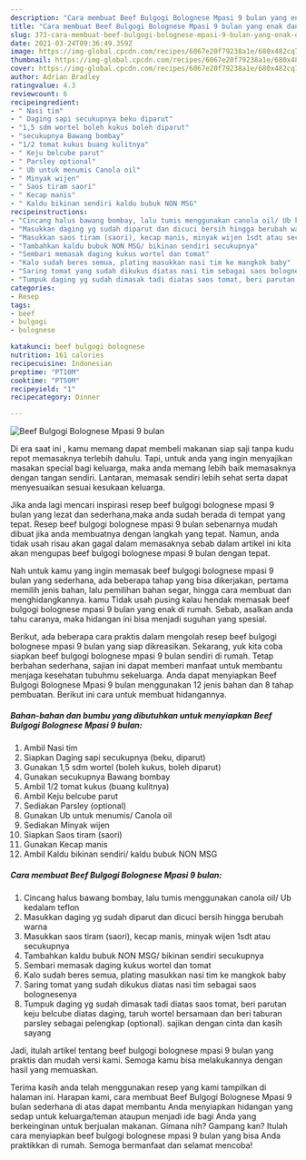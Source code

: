 ```yaml
---
description: "Cara membuat Beef Bulgogi Bolognese Mpasi 9 bulan yang enak dan Mudah Dibuat"
title: "Cara membuat Beef Bulgogi Bolognese Mpasi 9 bulan yang enak dan Mudah Dibuat"
slug: 373-cara-membuat-beef-bulgogi-bolognese-mpasi-9-bulan-yang-enak-dan-mudah-dibuat
date: 2021-03-24T09:36:49.359Z
image: https://img-global.cpcdn.com/recipes/6067e20f79238a1e/680x482cq70/beef-bulgogi-bolognese-mpasi-9-bulan-foto-resep-utama.jpg
thumbnail: https://img-global.cpcdn.com/recipes/6067e20f79238a1e/680x482cq70/beef-bulgogi-bolognese-mpasi-9-bulan-foto-resep-utama.jpg
cover: https://img-global.cpcdn.com/recipes/6067e20f79238a1e/680x482cq70/beef-bulgogi-bolognese-mpasi-9-bulan-foto-resep-utama.jpg
author: Adrian Bradley
ratingvalue: 4.3
reviewcount: 6
recipeingredient:
- " Nasi tim"
- " Daging sapi secukupnya beku diparut"
- "1,5 sdm wortel boleh kukus boleh diparut"
- "secukupnya Bawang bombay"
- "1/2 tomat kukus buang kulitnya"
- " Keju belcube parut"
- " Parsley optional"
- " Ub untuk menumis Canola oil"
- " Minyak wijen"
- " Saos tiram saori"
- " Kecap manis"
- " Kaldu bikinan sendiri kaldu bubuk NON MSG"
recipeinstructions:
- "Cincang halus bawang bombay, lalu tumis menggunakan canola oil/ Ub kedalam teflon"
- "Masukkan daging yg sudah diparut dan dicuci bersih hingga berubah warna"
- "Masukkan saos tiram (saori), kecap manis, minyak wijen 1sdt atau secukupnya"
- "Tambahkan kaldu bubuk NON MSG/ bikinan sendiri secukupnya"
- "Sembari memasak daging kukus wortel dan tomat"
- "Kalo sudah beres semua, plating masukkan nasi tim ke mangkok baby"
- "Saring tomat yang sudah dikukus diatas nasi tim sebagai saos bolognesenya"
- "Tumpuk daging yg sudah dimasak tadi diatas saos tomat, beri parutan keju belcube diatas daging, taruh wortel bersamaan dan beri taburan parsley sebagai pelengkap (optional). sajikan dengan cinta dan kasih sayang"
categories:
- Resep
tags:
- beef
- bulgogi
- bolognese

katakunci: beef bulgogi bolognese 
nutrition: 161 calories
recipecuisine: Indonesian
preptime: "PT10M"
cooktime: "PT50M"
recipeyield: "1"
recipecategory: Dinner

---
```



![Beef Bulgogi Bolognese Mpasi 9 bulan](https://img-global.cpcdn.com/recipes/6067e20f79238a1e/680x482cq70/beef-bulgogi-bolognese-mpasi-9-bulan-foto-resep-utama.jpg)

Di era  saat ini , kamu memang dapat membeli makanan siap saji tanpa kudu repot memasaknya terlebih dahulu. Tapi, untuk anda yang ingin menyajikan masakan special bagi keluarga, maka anda memang lebih baik memasaknya dengan tangan sendiri. Lantaran, memasak sendiri lebih sehat serta dapat menyesuaikan sesuai kesukaan keluarga.

Jika anda lagi mencari inspirasi resep beef bulgogi bolognese mpasi 9 bulan yang lezat dan sederhana,maka anda sudah berada di tempat yang tepat. Resep beef bulgogi bolognese mpasi 9 bulan  sebenarnya mudah dibuat jika anda membuatnya dengan langkah yang tepat. Namun, anda tidak usah risau akan gagal dalam memasaknya 
sebab dalam artikel ini kita akan mengupas beef bulgogi bolognese mpasi 9 bulan dengan tepat.  



Nah untuk kamu yang ingin memasak beef bulgogi bolognese mpasi 9 bulan yang sederhana, ada beberapa tahap yang bisa dikerjakan, pertama memilih jenis bahan, lalu pemilihan bahan segar, hingga cara membuat dan menghidangkannya. kamu Tidak usah pusing kalau hendak memasak beef bulgogi bolognese mpasi 9 bulan yang enak di rumah. Sebab, asalkan anda  tahu caranya, maka hidangan ini bisa menjadi suguhan yang spesial.

Berikut, ada beberapa cara praktis  dalam mengolah resep beef bulgogi bolognese mpasi 9 bulan yang siap dikreasikan. Sekarang, yuk kita coba siapkan beef bulgogi bolognese mpasi 9 bulan sendiri di rumah. Tetap berbahan sederhana, sajian ini dapat memberi manfaat untuk membantu menjaga kesehatan tubuhmu sekeluarga. Anda dapat menyiapkan Beef Bulgogi Bolognese Mpasi 9 bulan menggunakan 12 jenis bahan dan 8 tahap pembuatan. Berikut ini cara untuk membuat hidangannya.

<!--inarticleads1-->

##### Bahan-bahan dan bumbu yang dibutuhkan untuk menyiapkan Beef Bulgogi Bolognese Mpasi 9 bulan:

1. Ambil  Nasi tim
1. Siapkan  Daging sapi secukupnya (beku, diparut)
1. Gunakan 1,5 sdm wortel (boleh kukus, boleh diparut)
1. Gunakan secukupnya Bawang bombay
1. Ambil 1/2 tomat kukus (buang kulitnya)
1. Ambil  Keju belcube parut
1. Sediakan  Parsley (optional)
1. Gunakan  Ub untuk menumis/ Canola oil
1. Sediakan  Minyak wijen
1. Siapkan  Saos tiram (saori)
1. Gunakan  Kecap manis
1. Ambil  Kaldu bikinan sendiri/ kaldu bubuk NON MSG




<!--inarticleads2-->

##### Cara membuat Beef Bulgogi Bolognese Mpasi 9 bulan:

1. Cincang halus bawang bombay, lalu tumis menggunakan canola oil/ Ub kedalam teflon
1. Masukkan daging yg sudah diparut dan dicuci bersih hingga berubah warna
1. Masukkan saos tiram (saori), kecap manis, minyak wijen 1sdt atau secukupnya
1. Tambahkan kaldu bubuk NON MSG/ bikinan sendiri secukupnya
1. Sembari memasak daging kukus wortel dan tomat
1. Kalo sudah beres semua, plating masukkan nasi tim ke mangkok baby
1. Saring tomat yang sudah dikukus diatas nasi tim sebagai saos bolognesenya
1. Tumpuk daging yg sudah dimasak tadi diatas saos tomat, beri parutan keju belcube diatas daging, taruh wortel bersamaan dan beri taburan parsley sebagai pelengkap (optional). sajikan dengan cinta dan kasih sayang




Jadi, itulah artikel tentang  beef bulgogi bolognese mpasi 9 bulan  yang praktis dan mudah versi kami. Semoga kamu bisa melakukannya dengan hasil yang memuaskan. 

Terima kasih anda telah menggunakan resep yang kami tampilkan di halaman ini. Harapan kami, cara membuat  Beef Bulgogi Bolognese Mpasi 9 bulan sederhana di atas dapat membantu Anda menyiapkan hidangan yang sedap untuk keluarga/teman ataupun menjadi ide bagi Anda yang berkeinginan untuk berjualan makanan. Gimana nih? Gampang kan? Itulah cara menyiapkan beef bulgogi bolognese mpasi 9 bulan yang bisa Anda praktikkan di rumah. Semoga bermanfaat dan selamat mencoba!

